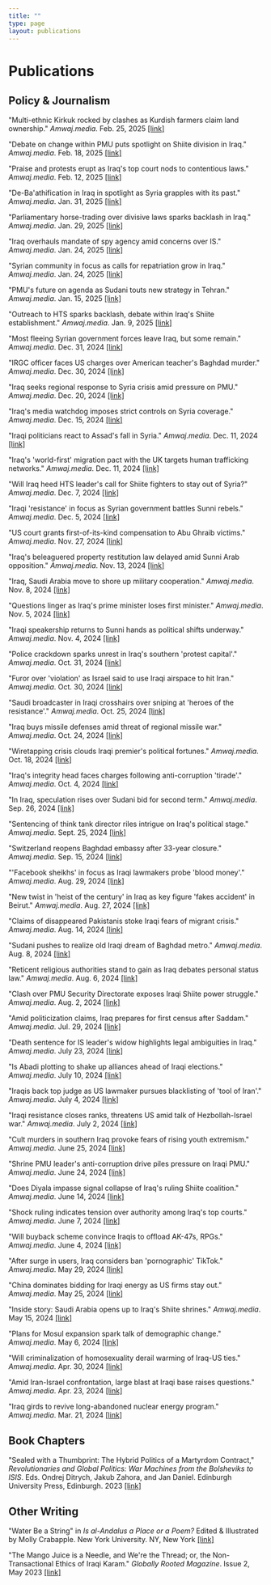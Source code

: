 ```yaml
---
title: ""
type: page
layout: publications
---
```


# Publications

## Policy & Journalism

"Multi-ethnic Kirkuk rocked by clashes as Kurdish farmers claim land ownership." *Amwaj.media*. Feb. 25, 2025 [[link]](https://amwaj.media/media-monitor/multi-ethnic-kirkuk-rocked-by-clashes-as-kurdish-farmers-claim-land-ownership)

"Debate on change within PMU puts spotlight on Shiite division in Iraq." *Amwaj.media*. Feb. 18, 2025 [[link]](https://amwaj.media/media-monitor/debate-on-change-within-pmu-puts-spotlight-on-shiite-division-in-iraq)

"Praise and protests erupt as Iraq's top court nods to contentious laws." *Amwaj.media*. Feb. 12, 2025 [[link]](https://amwaj.media/media-monitor/praise-and-protests-erupt-as-iraq-s-top-court-nods-to-contentious-laws)

"De-Ba'athification in Iraq in spotlight as Syria grapples with its past." *Amwaj.media*. Jan. 31, 2025 [[link]](https://amwaj.media/media-monitor/de-ba-athification-in-iraq-in-spotlight-as-syria-grapples-with-its-past)

"Parliamentary horse-trading over divisive laws sparks backlash in Iraq." *Amwaj.media*. Jan. 29, 2025 [[link]](https://amwaj.media/media-monitor/parliamentary-horse-trading-over-divisive-laws-sparks-backlash-in-iraq)

"Iraq overhauls mandate of spy agency amid concerns over IS." *Amwaj.media*. Jan. 24, 2025 [[link]](https://amwaj.media/media-monitor/iraq-overhauls-mandate-of-spy-agency-amid-concerns-over-is)

"Syrian community in focus as calls for repatriation grow in Iraq." *Amwaj.media*. Jan. 24, 2025 [[link]](https://amwaj.media/media-monitor/syrian-community-in-focus-as-calls-for-repatriation-grow-in-iraq)

"PMU's future on agenda as Sudani touts new strategy in Tehran." *Amwaj.media*. Jan. 15, 2025 [[link]](https://amwaj.media/media-monitor/pmu-s-future-on-agenda-as-sudani-touts-new-strategy-in-tehran)

"Outreach to HTS sparks backlash, debate within Iraq's Shiite establishment." *Amwaj.media*. Jan. 9, 2025 [[link]](https://amwaj.media/media-monitor/outreach-to-hts-sparks-backlash-debate-within-iraq-s-shiite-establishment)

"Most fleeing Syrian government forces leave Iraq, but some remain." *Amwaj.media*. Dec. 31, 2024 [[link]](https://amwaj.media/media-monitor/most-fleeing-syrian-government-forces-leave-iraq-but-some-remain)

"IRGC officer faces US charges over American teacher's Baghdad murder." *Amwaj.media*. Dec. 30, 2024 [[link]](https://amwaj.media/media-monitor/irgc-officer-faces-us-charges-over-american-teacher-s-baghdad-murder)

"Iraq seeks regional response to Syria crisis amid pressure on PMU." *Amwaj.media*. Dec. 20, 2024 [[link]](https://amwaj.media/media-monitor/iraq-seeks-regional-response-to-syria-crisis-amid-pressure-on-pmu)

"Iraq's media watchdog imposes strict controls on Syria coverage." *Amwaj.media*. Dec. 15, 2024 [[link]](https://amwaj.media/media-monitor/iraq-s-media-watchdog-imposes-strict-controls-on-syria-coverage)

"Iraqi politicians react to Assad's fall in Syria." *Amwaj.media*. Dec. 11, 2024 [[link]](https://amwaj.media/media-monitor/iraqi-politicians-react-to-assad-s-fall-in-syria)

"Iraq's 'world-first' migration pact with the UK targets human trafficking networks." *Amwaj.media*. Dec. 11, 2024 [[link]](https://amwaj.media/media-monitor/iraq-s-world-first-migration-pact-with-the-uk-targets-human-trafficking-networks)

"Will Iraq heed HTS leader's call for Shiite fighters to stay out of Syria?" *Amwaj.media*. Dec. 7, 2024 [[link]](https://amwaj.media/media-monitor/will-iraq-heed-hts-leader-s-call-for-shiite-fighters-to-stay-out-of-syria-nbsp)

"Iraqi 'resistance' in focus as Syrian government battles Sunni rebels." *Amwaj.media*. Dec. 5, 2024 [[link]](https://amwaj.media/media-monitor/iraqi-resistance-in-focus-as-syrian-government-battles-sunni-rebels)

"US court grants first-of-its-kind compensation to Abu Ghraib victims." *Amwaj.media*. Nov. 27, 2024 [[link]](https://amwaj.media/media-monitor/us-court-grants-first-of-its-kind-compensation-to-abu-ghraib-victims)

"Iraq's beleaguered property restitution law delayed amid Sunni Arab opposition." *Amwaj.media*. Nov. 13, 2024 [[link]](https://amwaj.media/media-monitor/iraq-s-beleaguered-property-restitution-law-delayed-amid-sunni-arab-opposition)

"Iraq, Saudi Arabia move to shore up military cooperation." *Amwaj.media*. Nov. 8, 2024 [[link]](https://amwaj.media/media-monitor/iraq-saudi-arabia-move-to-shore-up-military-cooperation)

"Questions linger as Iraq's prime minister loses first minister." *Amwaj.media*. Nov. 5, 2024 [[link]](https://amwaj.media/media-monitor/questions-linger-as-iraq-s-prime-minister-loses-first-minister)

"Iraqi speakership returns to Sunni hands as political shifts underway." *Amwaj.media*. Nov. 4, 2024 [[link]](https://amwaj.media/media-monitor/iraqi-speakership-returns-to-sunni-hands-as-political-shifts-underway)

"Police crackdown sparks unrest in Iraq's southern 'protest capital'." *Amwaj.media*. Oct. 31, 2024 [[link]](https://amwaj.media/media-monitor/police-crackdown-sparks-unrest-in-iraq-s-southern-protest-capital)

"Furor over 'violation' as Israel said to use Iraqi airspace to hit Iran." *Amwaj.media*. Oct. 30, 2024 [[link]](https://amwaj.media/media-monitor/furor-over-violation-as-israel-said-to-use-iraqi-airspace-to-hit-iran)

"Saudi broadcaster in Iraqi crosshairs over sniping at 'heroes of the resistance'." *Amwaj.media*. Oct. 25, 2024 [[link]](https://amwaj.media/media-monitor/saudi-broadcaster-in-iraqi-crosshairs-over-sniping-at-heroes-of-the-resistance)

"Iraq buys missile defenses amid threat of regional missile war." *Amwaj.media*. Oct. 24, 2024 [[link]](https://amwaj.media/media-monitor/iraq-buys-missile-defenses-amid-threat-of-regional-missile-war)

"Wiretapping crisis clouds Iraqi premier's political fortunes." *Amwaj.media*. Oct. 18, 2024 [[link]](https://amwaj.media/article/wiretapping-crisis-clouds-iraqi-premier-s-political-fortunes)

"Iraq's integrity head faces charges following anti-corruption 'tirade'." *Amwaj.media*. Oct. 4, 2024 [[link]](https://amwaj.media/media-monitor/iraq-s-integrity-head-faces-charges-following-anti-corruption-tirade)

"In Iraq, speculation rises over Sudani bid for second term." *Amwaj.media*. Sep. 26, 2024 [[link]](https://amwaj.media/media-monitor/in-iraq-speculation-rises-over-sudani-bid-for-second-term)

"Sentencing of think tank director riles intrigue on Iraq's political stage." *Amwaj.media*. Sept. 25, 2024 [[link]](https://amwaj.media/media-monitor/sentencing-of-think-tank-director-riles-intrigue-on-iraq-s-political-stage)

"Switzerland reopens Baghdad embassy after 33-year closure." *Amwaj.media*. Sep. 15, 2024 [[link]](https://amwaj.media/media-monitor/switzerland-reopens-baghdad-embassy-after-33-year-closure)

"'Facebook sheikhs' in focus as Iraqi lawmakers probe 'blood money'." *Amwaj.media*. Aug. 29, 2024 [[link]](https://amwaj.media/media-monitor/facebook-sheikhs-in-focus-as-iraqi-lawmakers-probe-blood-money)

"New twist in 'heist of the century' in Iraq as key figure 'fakes accident' in Beirut." *Amwaj.media*. Aug. 27, 2024 [[link]](https://amwaj.media/media-monitor/new-twist-in-heist-of-the-century-in-iraq-as-key-figure-fakes-accident-in-beirut)

"Claims of disappeared Pakistanis stoke Iraqi fears of migrant crisis." *Amwaj.media*. Aug. 14, 2024 [[link]](https://amwaj.media/media-monitor/claims-of-disappeared-pakistanis-stoke-iraqi-fears-of-migrant-crisis)

"Sudani pushes to realize old Iraqi dream of Baghdad metro." *Amwaj.media*. Aug. 8, 2024 [[link]](https://amwaj.media/media-monitor/sudani-pushes-to-realize-old-iraqi-dream-of-baghdad-metro)

"Reticent religious authorities stand to gain as Iraq debates personal status law." *Amwaj.media*. Aug. 6, 2024 [[link]](https://amwaj.media/media-monitor/reticent-religious-authorities-stand-to-gain-as-iraq-debates-personal-status-law)

"Clash over PMU Security Directorate exposes Iraqi Shiite power struggle." *Amwaj.media*. Aug. 2, 2024 [[link]](https://amwaj.media/media-monitor/clash-over-pmu-security-directorate-exposes-iraqi-shiite-power-struggle)

"Amid politicization claims, Iraq prepares for first census after Saddam." *Amwaj.media*. Jul. 29, 2024 [[link]](https://amwaj.media/media-monitor/amid-politicization-claims-iraq-prepares-for-first-census-after-saddam)

"Death sentence for IS leader's widow highlights legal ambiguities in Iraq." *Amwaj.media*. July 23, 2024 [[link]](https://amwaj.media/media-monitor/death-sentence-for-is-leader-s-widow-highlights-legal-ambiguities-in-iraq)

"Is Abadi plotting to shake up alliances ahead of Iraqi elections." *Amwaj.media*. July 10, 2024 [[link]](https://amwaj.media/media-monitor/is-abadi-plotting-to-shake-up-alliances-ahead-of-iraqi-elections)

"Iraqis back top judge as US lawmaker pursues blacklisting of 'tool of Iran'." *Amwaj.media*. July 4, 2024 [[link]](https://amwaj.media/media-monitor/iraqis-back-top-judge-as-us-lawmaker-pursues-blacklisting-of-tool-of-iran)

"Iraqi resistance closes ranks, threatens US amid talk of Hezbollah-Israel war." *Amwaj.media*. July 2, 2024 [[link]](https://amwaj.media/media-monitor/iraqi-resistance-closes-ranks-threatens-us-amid-talk-of-hezbollah-israel-war)

"Cult murders in southern Iraq provoke fears of rising youth extremism." *Amwaj.media*. June 25, 2024 [[link]](https://amwaj.media/media-monitor/cult-murders-in-southern-iraq-provoke-fears-of-rising-youth-extremism)

"Shrine PMU leader's anti-corruption drive piles pressure on Iraqi PMU." *Amwaj.media*. June 24, 2024 [[link]](https://amwaj.media/media-monitor/shrine-pmu-leader-s-anti-corruption-drive-piles-pressure-on-iraqi-pm)

"Does Diyala impasse signal collapse of Iraq's ruling Shiite coalition." *Amwaj.media*. June 14, 2024 [[link]](https://amwaj.media/media-monitor/does-diyala-impasse-signal-collapse-of-iraq-s-ruling-shiite-coalition)

"Shock ruling indicates tension over authority among Iraq's top courts." *Amwaj.media*. June 7, 2024 [[link]](https://amwaj.media/media-monitor/shock-ruling-indicates-tension-over-authority-among-iraq-s-top-courts)

"Will buyback scheme convince Iraqis to offload AK-47s, RPGs." *Amwaj.media*. June 4, 2024 [[link]](https://amwaj.media/media-monitor/will-buyback-scheme-convince-iraqis-to-offload-ak-47s-rpgs)

"After surge in users, Iraq considers ban 'pornographic' TikTok." *Amwaj.media*. May 29, 2024 [[link]](https://amwaj.media/media-monitor/after-surge-in-users-iraq-considers-ban-pornographic-tiktok)

"China dominates bidding for Iraqi energy as US firms stay out." *Amwaj.media*. May 25, 2024 [[link]](https://amwaj.media/media-monitor/china-dominates-bidding-for-iraqi-energy-as-us-firms-stay-out)

"Inside story: Saudi Arabia opens up to Iraq's Shiite shrines." *Amwaj.media*. May 15, 2024 [[link]](https://amwaj.media/media-monitor/inside-story-saudi-arabia-opens-up-to-iraq-s-shiite-shrines)

"Plans for Mosul expansion spark talk of demographic change." *Amwaj.media*. May 6, 2024 [[link]](https://amwaj.media/article/plans-for-mosul-expansion-spark-talk-of-demographic-change)

"Will criminalization of homosexuality derail warming of Iraq-US ties." *Amwaj.media*. Apr. 30, 2024 [[link]](https://amwaj.media/media-monitor/will-criminalization-of-homosexuality-derail-warming-of-iraq-us-ties)

"Amid Iran-Israel confrontation, large blast at Iraqi base raises questions." *Amwaj.media*. Apr. 23, 2024 [[link]](https://amwaj.media/media-monitor/amid-iran-israel-confrontation-large-blast-at-iraqi-base-raises-questions)

"Iraq girds to revive long-abandoned nuclear energy program." *Amwaj.media*. Mar. 21, 2024 [[link]](https://amwaj.media/media-monitor/iraq-girds-to-revive-long-abandoned-nuclear-energy-program)

## Book Chapters

"Sealed with a Thumbprint: The Hybrid Politics of a Martyrdom Contract," *Revolutionaries and Global Politics: War Machines from the Bolsheviks to ISIS*. Eds. Ondrej Ditrych, Jakub Zahora, and Jan Daniel. Edinburgh University Press, Edinburgh. 2023 [[link]](https://academic.oup.com/edinburgh-scholarship-online/book/51453)

## Other Writing

"Water Be a String" in *Is al-Andalus a Place or a Poem?* Edited & Illustrated by Molly Crabapple. New York University. NY, New York [[link]](https://nyuad.nyu.edu/en/research/faculty-labs-and-projects/is-al-andalus-a-place-or-a-poem.html)

"The Mango Juice is a Needle, and We're the Thread; or, the Non-Transactional Ethics of Iraqi Karam." *Globally Rooted Magazine*. Issue 2, May 2023 [[link]](https://globallyrooted.com/arran-walshe-the-mango-juice-is-a-needle-and-we-are-the-thread)
